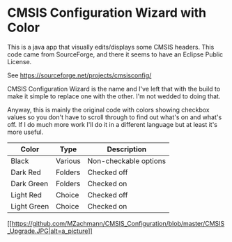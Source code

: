 # CMSIS Configuration Wizard with Color
This is a java app that visually edits/displays some CMSIS headers. 
This code came from SourceForge, and there it seems to have an Eclipse Public License.

See https://sourceforge.net/projects/cmsisconfig/

CMSIS Configuration Wizard is the name and I've left that with the build to make it simple to replace one with the other. I'm not wedded to doing that.

Anyway, this is mainly the original code with colors showing checkbox values so you don't have to scroll through to find out what's on and what's off. If I do much more work I'll do it in a different language but at least it's more useful.

|Color|Type|Description|
|----|--|--|
|Black|Various|Non-checkable options|
|Dark Red|Folders|Checked off|
|Dark Green|Folders|Checked on|
|Light Red|Choice|Checked off|
|Light Green|Choice|Checked on|

[[https://github.com/MZachmann/CMSIS_Configuration/blob/master/CMSIS_Upgrade.JPG|alt=a_picture]]
